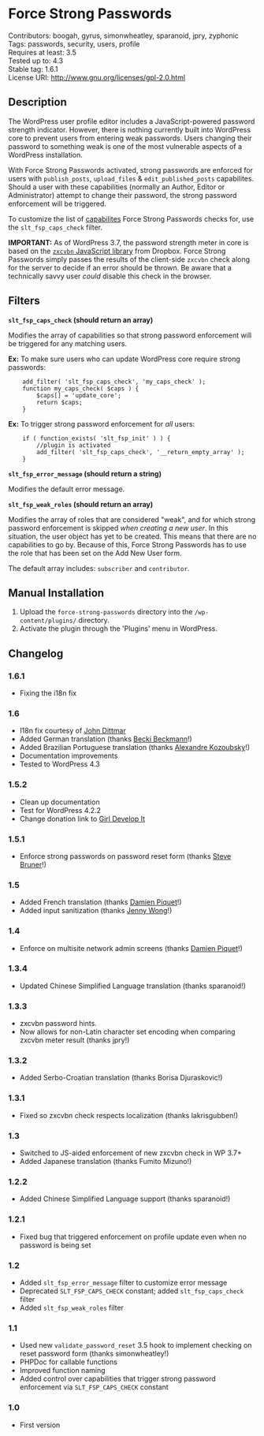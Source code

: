 # Force Strong Passwords

Contributors: boogah, gyrus, simonwheatley, sparanoid, jpry, zyphonic  
Tags: passwords, security, users, profile  
Requires at least: 3.5  
Tested up to: 4.3  
Stable tag: 1.6.1  
License URI: http://www.gnu.org/licenses/gpl-2.0.html  

## Description

The WordPress user profile editor includes a JavaScript-powered password strength indicator. However, there is nothing currently built into WordPress core to prevent users from entering weak passwords. Users changing their password to something weak is one of the most vulnerable aspects of a WordPress installation.

With Force Strong Passwords activated, strong passwords are enforced for users with `publish_posts`, `upload_files` & `edit_published_posts` capabilites. Should a user with these capabilities (normally an Author, Editor or Administrator) attempt to change their password, the strong password enforcement will be triggered.

To customize the list of [capabilites](http://codex.wordpress.org/Roles_and_Capabilities) Force Strong Passwords checks for, use the `slt_fsp_caps_check` filter.

**IMPORTANT:** As of WordPress 3.7, the password strength meter in core is based on the [`zxcvbn` JavaScript library](https://tech.dropbox.com/2012/04/zxcvbn-realistic-password-strength-estimation/) from Dropbox. Force Strong Passwords simply passes the results of the client-side `zxcvbn` check along for the server to decide if an error should be thrown. Be aware that a technically savvy user *could* disable this check in the browser.

## Filters

**`slt_fsp_caps_check` (should return an array)**

Modifies the array of capabilities so that strong password enforcement will be triggered for any matching users.

**Ex:** To make sure users who can update WordPress core require strong passwords:

```
	add_filter( 'slt_fsp_caps_check', 'my_caps_check' );
	function my_caps_check( $caps ) {
		$caps[] = 'update_core';
		return $caps;
	}
```

**Ex:** To trigger strong password enforcement for *all* users:

```
	if ( function_exists( 'slt_fsp_init' ) ) {
		//plugin is activated
		add_filter( 'slt_fsp_caps_check', '__return_empty_array' );
	}
```

**`slt_fsp_error_message` (should return a string)**

Modifies the default error message.

**`slt_fsp_weak_roles` (should return an array)**

Modifies the array of roles that are considered "weak", and for which strong password enforcement is skipped *when creating a new user*. In this situation, the user object has yet to be created. This means that there are no capabilities to go by. Because of this, Force Strong Passwords has to use the role that has been set on the Add New User form.

The default array includes: `subscriber` and `contributor`.

## Manual Installation

1. Upload the `force-strong-passwords` directory into the `/wp-content/plugins/` directory.
2. Activate the plugin through the 'Plugins' menu in WordPress.

## Changelog

### 1.6.1
* Fixing the i18n fix

### 1.6
* I18n fix courtesy of [John Dittmar](https://github.com/JohnDittmar/)
* Added German translation (thanks [Becki Beckmann](https://github.com/beckspaced)!)
* Added Brazilian Portuguese translation (thanks [Alexandre Kozoubsky](https://github.com/akozoubsky)!)
* Documentation improvements
* Tested to WordPress 4.3

### 1.5.2
* Clean up documentation
* Test for WordPress 4.2.2
* Change donation link to [Girl Develop It](https://www.girldevelopit.com)

### 1.5.1
* Enforce strong passwords on password reset form (thanks [Steve Bruner](https://github.com/sbruner)!)

### 1.5
* Added French translation (thanks [Damien Piquet](https://github.com/dpiquet)!)
* Added input sanitization (thanks [Jenny Wong](https://github.com/missjwo)!)

### 1.4
* Enforce on multisite network admin screens (thanks [Damien Piquet](https://github.com/dpiquet)!)

### 1.3.4
* Updated Chinese Simplified Language translation (thanks sparanoid!)

### 1.3.3
* zxcvbn password hints.
* Now allows for non-Latin character set encoding when comparing zxcvbn meter result (thanks jpry!)

### 1.3.2
* Added Serbo-Croatian translation (thanks Borisa Djuraskovic!)

### 1.3.1
* Fixed so zxcvbn check respects localization (thanks lakrisgubben!)

### 1.3
* Switched to JS-aided enforcement of new zxcvbn check in WP 3.7+
* Added Japanese translation (thanks Fumito Mizuno!)

### 1.2.2
* Added Chinese Simplified Language support (thanks sparanoid!)

### 1.2.1
* Fixed bug that triggered enforcement on profile update even when no password is being set

### 1.2
* Added `slt_fsp_error_message` filter to customize error message
* Deprecated `SLT_FSP_CAPS_CHECK` constant; added `slt_fsp_caps_check` filter
* Added `slt_fsp_weak_roles` filter

### 1.1
* Used new `validate_password_reset` 3.5 hook to implement checking on reset password form (thanks simonwheatley!)
* PHPDoc for callable functions
* Improved function naming
* Added control over capabilities that trigger strong password enforcement via `SLT_FSP_CAPS_CHECK` constant

### 1.0
* First version
